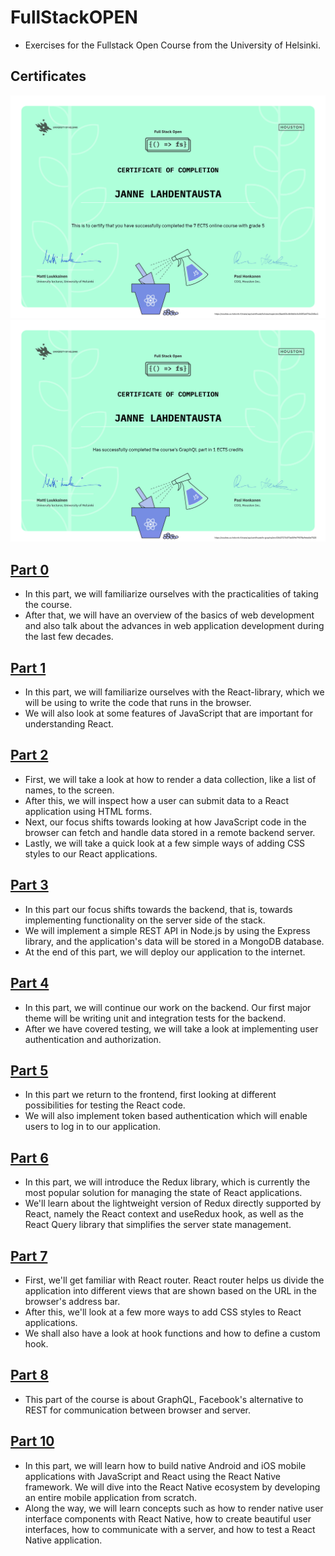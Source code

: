 # FullStackOPEN

- Exercises for the Fullstack Open Course from the University of Helsinki.

## Certificates
![Use cases](/Certificates/certificate-fullstack.png)
![Use cases](/Certificates/certificate-graphql.png)

## [Part 0](https://github.com/JanneJulius/FullStackOPEN/tree/main/Part0)
- In this part, we will familiarize ourselves with the practicalities of taking the course.
- After that, we will have an overview of the basics of web development and also talk about the advances in web application development during the last few decades.
  
## [Part 1](https://github.com/JanneJulius/FullStackOPEN/tree/main/Part1)
- In this part, we will familiarize ourselves with the React-library, which we will be using to write the code that runs in the browser.
- We will also look at some features of JavaScript that are important for understanding React.
  
## [Part 2](https://github.com/JanneJulius/FullStackOPEN/tree/main/Part2)
- First, we will take a look at how to render a data collection, like a list of names, to the screen.
- After this, we will inspect how a user can submit data to a React application using HTML forms.
- Next, our focus shifts towards looking at how JavaScript code in the browser can fetch and handle data stored in a remote backend server.
- Lastly, we will take a quick look at a few simple ways of adding CSS styles to our React applications.
  
## [Part 3](https://github.com/JanneJulius/FullStackOPEN/tree/main/Part3)
- In this part our focus shifts towards the backend, that is, towards implementing functionality on the server side of the stack.
- We will implement a simple REST API in Node.js by using the Express library, and the application's data will be stored in a MongoDB database.
- At the end of this part, we will deploy our application to the internet.

## [Part 4](https://github.com/JanneJulius/FullStackOPEN/tree/main/Part4)
- In this part, we will continue our work on the backend. Our first major theme will be writing unit and integration tests for the backend.
- After we have covered testing, we will take a look at implementing user authentication and authorization.
  
## [Part 5](https://github.com/JanneJulius/FullStackOPEN/tree/main/Part5)
- In this part we return to the frontend, first looking at different possibilities for testing the React code.
- We will also implement token based authentication which will enable users to log in to our application.
  
## [Part 6](https://github.com/JanneJulius/FullStackOPEN/tree/main/Part6)
- In this part, we will introduce the Redux library, which is currently the most popular solution for managing the state of React applications.
- We'll learn about the lightweight version of Redux directly supported by React, namely the React context and useRedux hook, as well as the React Query library that simplifies the server state management.
  
## [Part 7](https://github.com/JanneJulius/FullStackOPEN/tree/main/Part7)
- First, we'll get familiar with React router. React router helps us divide the application into different views that are shown based on the URL in the browser's address bar.
- After this, we'll look at a few more ways to add CSS styles to React applications.
- We shall also have a look at hook functions and how to define a custom hook.

## [Part 8](https://github.com/JanneJulius/FullStackOPEN/tree/main/Part8)
- This part of the course is about GraphQL, Facebook's alternative to REST for communication between browser and server.
  
## [Part 10](https://github.com/JanneJulius/FullStackOPEN/tree/main/Part10)
- In this part, we will learn how to build native Android and iOS mobile applications with JavaScript and React using the React Native framework. We will dive into the React Native ecosystem by developing an entire mobile application from scratch.
- Along the way, we will learn concepts such as how to render native user interface components with React Native, how to create beautiful user interfaces, how to communicate with a server, and how to test a React Native application.
